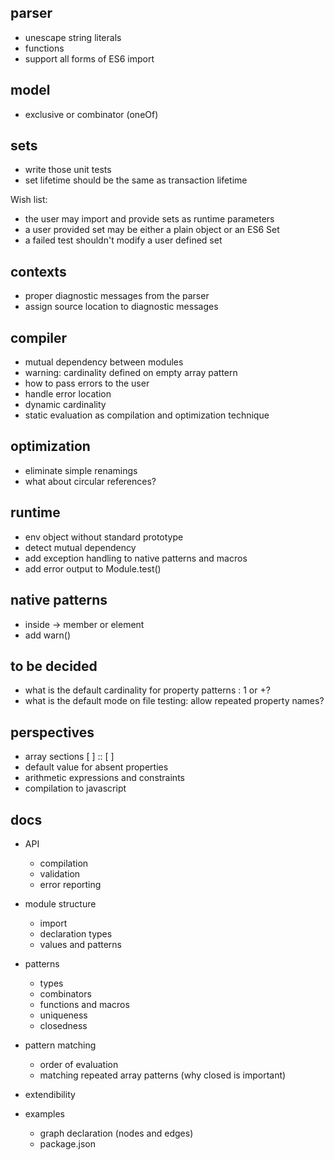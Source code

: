 ## parser

- unescape string literals
- functions
- support all forms of ES6 import

## model

- exclusive or combinator (oneOf)

## sets

- write those unit tests
- set lifetime should be the same as transaction lifetime

Wish list:
- the user may import and provide sets as runtime parameters
- a user provided set may be either a plain object or an ES6 Set
- a failed test shouldn't modify a user defined set

## contexts

- proper diagnostic messages from the parser
- assign source location to diagnostic messages

## compiler

- mutual dependency between modules
- warning: cardinality defined on empty array pattern
- how to pass errors to the user
- handle error location
- dynamic cardinality
- static evaluation as compilation and optimization technique

## optimization

- eliminate simple renamings
- what about circular references?

## runtime

- env object without standard prototype
- detect mutual dependency
- add exception handling to native patterns and macros
- add error output to Module.test()

## native patterns

- inside -> member or element
- add warn()

## to be decided

- what is the default cardinality for property patterns : 1 or +?
- what is the default mode on file testing: allow repeated property names?

## perspectives

- array sections [ ] :: [ ]
- default value for absent properties
- arithmetic expressions and constraints
- compilation to javascript

## docs

- API
  - compilation
  - validation
  - error reporting

- module structure
  - import
  - declaration types
  - values and patterns


- patterns
  - types
  - combinators
  - functions and macros
  - uniqueness
  - closedness

- pattern matching
  - order of evaluation
  - matching repeated array patterns (why closed is important)

- extendibility

- examples
  - graph declaration (nodes and edges)
  - package.json
